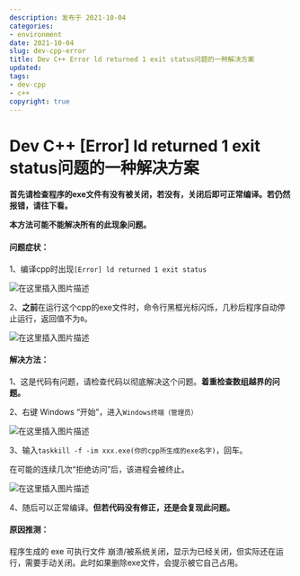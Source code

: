 ```yaml
---
description: 发布于 2021-10-04
categories:
- environment
date: 2021-10-04
slug: dev-cpp-error
title: Dev C++ Error ld returned 1 exit status问题的一种解决方案
updated:
tags:
- dev-cpp
- c++
copyright: true
---
```


# Dev C++ \[Error] ld returned 1 exit status问题的一种解决方案

**首先请检查程序的exe文件有没有被关闭，若没有，关闭后即可正常编译。若仍然报错，请往下看。**

**本方法可能不能解决所有的此现象问题。**

#### 问题症状：

1、编译cpp时出现`[Error] ld returned 1 exit status`

![在这里插入图片描述](https://media.opennet.top/i/2023/01/05/63b6cae838d97.png)

2、**之前**在运行这个cpp的exe文件时，命令行黑框光标闪烁，几秒后程序自动停止运行，返回值不为`0`。

![在这里插入图片描述](https://media.opennet.top/i/2023/01/05/63b6cae90207e.png)

#### 解决方法：

1、这是代码有问题，请检查代码以彻底解决这个问题。**着重检查数组越界的问题。**

2、右键 Windows “开始”，进入`Windows终端（管理员）`

![在这里插入图片描述](https://media.opennet.top/i/2023/01/05/63b6caea63779.png)

3、输入`taskkill -f -im xxx.exe(你的cpp所生成的exe名字)`，回车。

在可能的连续几次“拒绝访问”后，该进程会被终止。

![在这里插入图片描述](https://media.opennet.top/i/2023/01/05/63b6caed12528.png)

4、随后可以正常编译。**但若代码没有修正，还是会复现此问题。**

#### 原因推测：

程序生成的 exe 可执行文件 崩溃/被系统关闭，显示为已经关闭，但实际还在运行，需要手动关闭。此时如果删除exe文件，会提示被它自己占用。
